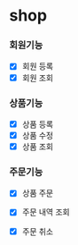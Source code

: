 # shop


### 회원기능
- [x] 회원 등록
- [x] 회원 조회

### 상품기능
- [x] 상품 등록
- [x] 상품 수정
- [x] 상품 조회

### 주문기능
- [x] 상품 주문
- [x] 주문 내역 조회
- [x] 주문 취소

